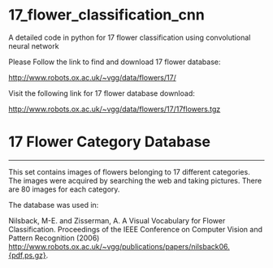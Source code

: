 # 17_flower_classification_cnn
A detailed code in python for 17 flower classification using convolutional neural network

Please Follow the link to find and download 17 flower database:

http://www.robots.ox.ac.uk/~vgg/data/flowers/17/

Visit the following link for 17 flower database download:

http://www.robots.ox.ac.uk/~vgg/data/flowers/17/17flowers.tgz


# 17 Flower Category Database
----------------------------------------------
This set contains images of flowers belonging to 17 different categories. 
The images were acquired by searching the web and taking pictures. There are
80 images for each category. 

The database was used in:

Nilsback, M-E. and Zisserman, A.  A Visual Vocabulary for Flower Classification.
Proceedings of the IEEE Conference on Computer Vision and Pattern Recognition (2006) 
http://www.robots.ox.ac.uk/~vgg/publications/papers/nilsback06.{pdf,ps.gz}.


